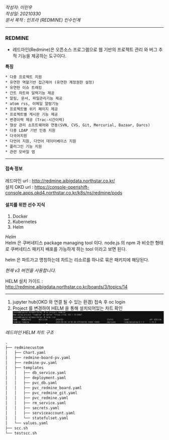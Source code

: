*작성자: 이민우*<br>
*작성일: 20210330*<br>
*문서 목적 : 인프라 (REDMINE) 인수인계*<br>

----

### REDMINE

- 레드마인(Redmine)은 오픈소스 프로그램으로 웹 기반의 프로젝트 관리 와 버그 추적 기능을 제공하는 도구이다. 

**특징**

    * 다중 프로젝트 지원
    * 유연한 역할기반 접근제어 (유연한 계정권한 설정)
    * 유연한 이슈 트래킹
    * 간트 차트와 달력기능 제공
    * 알림, 문서, 파일관리기능 제공
    * atom rss, 이메일 알람기능
    * 프로젝트별 위키 페이지 제공
    * 프로젝트별 게시판 기능 제공
    * 변경이력 제공 (Trac-시간이력)
    * 형상 관리 소프트웨어와 연동(SVN, CVS, Git, Mercurial, Bazaar, Darcs)
    * 다중 LDAP 기반 인증 지원
    * 다국어지원
    * 다언어 지원, 다언어 데이터베이스 지원
    * 플러그인 기능 지원
    * 관련 모바일 앱

---

#### 접속 정보
레드마인 url : <http://redmine.aibigdata.northstar.co.kr/> <br>
설치 OKD url : <https://console-openshift-console.apps.okd4.northstar.co.kr/k8s/ns/redmine/pods> <br>



#### 설치를 위한 선수 지식

1. Docker <br>
2. Kubernetes <br>
3. Helm <br>

*Helm* <br>
Helm 은 쿠버네티스 package managing tool 이다. node.js 의 npm 과 비슷한 형태로 쿠버네티스 패키지 배포를 가능하게 하는 tool 이라고 보면 된다.

helm 은 파트가고 명칭하는데 차트는 리소르를 하나로 묶은 패키지에 해당된다.

*현재 v3 버전을 사용합니다.*

HELM 설치 가이드 : <http://redmine.aibigdata.northstar.co.kr/boards/3/topics/14>

---

1. jupyter hub(OKD 와 연결 될 수 있는 환경) 접속 후 oc login 
2. Project 를 변경하여 HELM 을 통해 설치되어있는 차트 확인 
![레드마인](./img/redmine_1.jpg)


*레드마인 HELM 차트 구조*
```
.
├── redminecustom
│   ├── Chart.yaml
│   ├── redmine-board-pv.yaml
│   ├── redmine-pv.yaml
│   ├── templates
│   │   ├── db_service.yaml
│   │   ├── deployment.yaml
│   │   ├── pvc_db.yaml
│   │   ├── pvc_redmine_board.yaml
│   │   ├── pvc_redmine_git.yaml
│   │   ├── pvc_redmine.yaml
│   │   ├── rm_service.yaml
│   │   ├── secrets.yaml
│   │   ├── serviceaccount.yaml
│   │   └── statefulset.yaml
│   └── values.yaml
├── scc.sh
└── testscc.sh
```